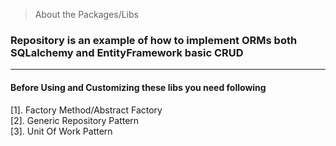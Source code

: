 > About the Packages/Libs

### Repository is an example of how to implement ORMs both SQLalchemy and EntityFramework basic CRUD
----

#### Before Using and Customizing these libs you need following

[1]. Factory Method/Abstract Factory  
[2]. Generic Repository Pattern  
[3]. Unit Of Work Pattern  
